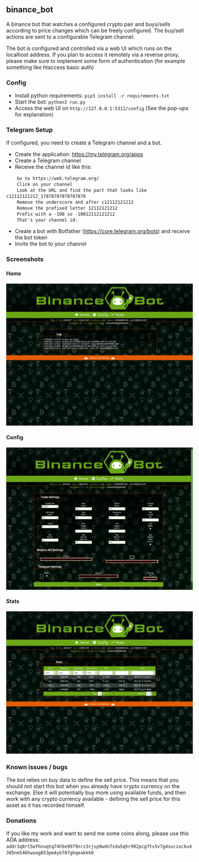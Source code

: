 ## binance_bot
A binance bot that watches a configured crypto pair and buys/sells according to price changes which can be freely
configured. The buy/sell actions are sent to a configurable Telegram channel.

The bot is configured and controlled via a web UI which runs on the localhost address. If you plan to access it remotely
via a reverse proxy, please make sure to implement some form of authentication (for example something like htaccess basic
auth)

### Config
* Install python requirements: ``pip3 install -r requirements.txt``
* Start the bot: ```python3 run.py```
* Access the web UI on ``http://127.0.0.1:5311/config`` (See the pop-ups for explanation)

### Telegram Setup
If configured, you need to create a Telegram channel and a bot.

* Create the application: https://my.telegram.org/apps
* Create a Telegram channel
* Receive the channel id like this:
````
    Go to https://web.telegram.org/
    Click on your channel
    Look at the URL and find the part that looks like c12112121212_17878787878787878
    Remove the underscore and after c12112121212
    Remove the prefixed letter 12112121212
    Prefix with a -100 so -10012112121212
    That's your channel id.
````
* Create a bot with Botfather (https://core.telegram.org/bots) and receive the bot token
* Invite the bot to your channel

### Screenshots
#### Home
![No Connection](screenshots/binance_bot_screenshot_home.png?raw=true)
#### Config
![No Connection](screenshots/binance_bot_screenshot_config.png?raw=true)
#### Stats
![No Connection](screenshots/binance_bot_screenshot_stats.png?raw=true)

### Known issues / bugs
The bot relies on buy data to define the sell price. This means that you should not start this bot when you already have
crypto currency on the exchange. Else it will potentially buy more using available funds, and then work with any
crypto currency available - defining the sell price for this asset as it has recorded himself.

### Donations
If you like my work and want to send me some coins along, please use this ADA address:
``addr1q8rt5wfhnuqtq74h5e9979nrz3rjsp9wdn7sdu5qhr992pcg7ts5v7g4suczxcku4385nm546hwaag853pm4ykf07ghqeakkk0``
